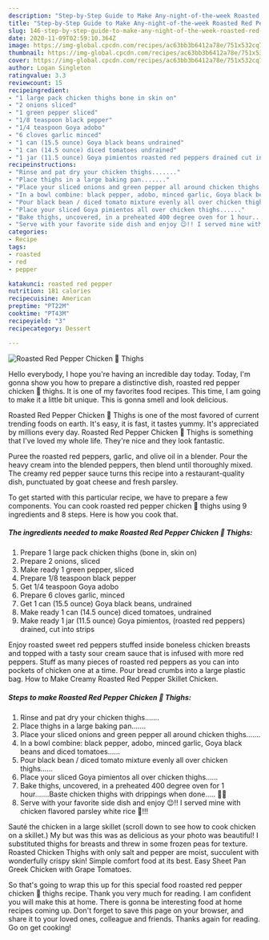 ```yaml
---
description: "Step-by-Step Guide to Make Any-night-of-the-week Roasted Red Pepper Chicken 🐔 Thighs"
title: "Step-by-Step Guide to Make Any-night-of-the-week Roasted Red Pepper Chicken 🐔 Thighs"
slug: 146-step-by-step-guide-to-make-any-night-of-the-week-roasted-red-pepper-chicken-thighs
date: 2020-11-09T02:59:10.364Z
image: https://img-global.cpcdn.com/recipes/ac63bb3b6412a78e/751x532cq70/roasted-red-pepper-chicken-🐔-thighs-recipe-main-photo.jpg
thumbnail: https://img-global.cpcdn.com/recipes/ac63bb3b6412a78e/751x532cq70/roasted-red-pepper-chicken-🐔-thighs-recipe-main-photo.jpg
cover: https://img-global.cpcdn.com/recipes/ac63bb3b6412a78e/751x532cq70/roasted-red-pepper-chicken-🐔-thighs-recipe-main-photo.jpg
author: Logan Singleton
ratingvalue: 3.3
reviewcount: 15
recipeingredient:
- "1 large pack chicken thighs bone in skin on"
- "2 onions sliced"
- "1 green pepper sliced"
- "1/8 teaspoon black pepper"
- "1/4 teaspoon Goya adobo"
- "6 cloves garlic minced"
- "1 can (15.5 ounce) Goya black beans undrained"
- "1 can (14.5 ounce) diced tomatoes undrained"
- "1 jar (11.5 ounce) Goya pimientos roasted red peppers drained cut into strips"
recipeinstructions:
- "Rinse and pat dry your chicken thighs......."
- "Place thighs in a large baking pan......."
- "Place your sliced onions and green pepper all around chicken thighs......."
- "In a bowl combine: black pepper, adobo, minced garlic, Goya black beans and diced tomatoes......"
- "Pour black bean / diced tomato mixture evenly all over chicken thighs......"
- "Place your sliced Goya pimientos all over chicken thighs......"
- "Bake thighs, uncovered, in a preheated 400 degree oven for 1 hour.......Baste chicken thighs with drippings when done..... 🤩😋"
- "Serve with your favorite side dish and enjoy 😉!! I served mine with chicken flavored parsley white rice 🍚!!!"
categories:
- Recipe
tags:
- roasted
- red
- pepper

katakunci: roasted red pepper 
nutrition: 181 calories
recipecuisine: American
preptime: "PT22M"
cooktime: "PT43M"
recipeyield: "3"
recipecategory: Dessert

---
```



![Roasted Red Pepper Chicken 🐔 Thighs](https://img-global.cpcdn.com/recipes/ac63bb3b6412a78e/751x532cq70/roasted-red-pepper-chicken-🐔-thighs-recipe-main-photo.jpg)

Hello everybody, I hope you're having an incredible day today. Today, I'm gonna show you how to prepare a distinctive dish, roasted red pepper chicken 🐔 thighs. It is one of my favorites food recipes. This time, I am going to make it a little bit unique. This is gonna smell and look delicious.

Roasted Red Pepper Chicken 🐔 Thighs is one of the most favored of current trending foods on earth. It's easy, it is fast, it tastes yummy. It's appreciated by millions every day. Roasted Red Pepper Chicken 🐔 Thighs is something that I've loved my whole life. They're nice and they look fantastic.

Puree the roasted red peppers, garlic, and olive oil in a blender. Pour the heavy cream into the blended peppers, then blend until thoroughly mixed. The creamy red pepper sauce turns this recipe into a restaurant-quality dish, punctuated by goat cheese and fresh parsley.


To get started with this particular recipe, we have to prepare a few components. You can cook roasted red pepper chicken 🐔 thighs using 9 ingredients and 8 steps. Here is how you cook that.

<!--inarticleads1-->

##### The ingredients needed to make Roasted Red Pepper Chicken 🐔 Thighs:

1. Prepare 1 large pack chicken thighs (bone in, skin on)
1. Prepare 2 onions, sliced
1. Make ready 1 green pepper, sliced
1. Prepare 1/8 teaspoon black pepper
1. Get 1/4 teaspoon Goya adobo
1. Prepare 6 cloves garlic, minced
1. Get 1 can (15.5 ounce) Goya black beans, undrained
1. Make ready 1 can (14.5 ounce) diced tomatoes, undrained
1. Make ready 1 jar (11.5 ounce) Goya pimientos, (roasted red peppers) drained, cut into strips


Enjoy roasted sweet red peppers stuffed inside boneless chicken breasts and topped with a tasty sour cream sauce that is infused with more red peppers. Stuff as many pieces of roasted red peppers as you can into pockets of chicken one at a time. Pour bread crumbs into a large plastic bag. How to Make Creamy Roasted Red Pepper Skillet Chicken. 

<!--inarticleads2-->

##### Steps to make Roasted Red Pepper Chicken 🐔 Thighs:

1. Rinse and pat dry your chicken thighs.......
1. Place thighs in a large baking pan.......
1. Place your sliced onions and green pepper all around chicken thighs.......
1. In a bowl combine: black pepper, adobo, minced garlic, Goya black beans and diced tomatoes......
1. Pour black bean / diced tomato mixture evenly all over chicken thighs......
1. Place your sliced Goya pimientos all over chicken thighs......
1. Bake thighs, uncovered, in a preheated 400 degree oven for 1 hour.......Baste chicken thighs with drippings when done..... 🤩😋
1. Serve with your favorite side dish and enjoy 😉!! I served mine with chicken flavored parsley white rice 🍚!!!


Sauté the chicken in a large skillet (scroll down to see how to cook chicken on a skillet.) My but was this was as delicious as your photo was beautiful! I substituted thighs for breasts and threw in some frozen peas for texture. Roasted Chicken Thighs with only salt and pepper are moist, succulent with wonderfully crispy skin! Simple comfort food at its best. Easy Sheet Pan Greek Chicken with Grape Tomatoes. 

So that's going to wrap this up for this special food roasted red pepper chicken 🐔 thighs recipe. Thank you very much for reading. I am confident you will make this at home. There is gonna be interesting food at home recipes coming up. Don't forget to save this page on your browser, and share it to your loved ones, colleague and friends. Thanks again for reading. Go on get cooking!
